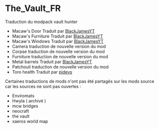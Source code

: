 # The_Vault_FR
Traduction du modpack vault hunter


* Macaw's Door Traduit par [BlackJamesYT](https://github.com/BlackJamesYT)
* Macaw's Furniture Traduit par [BlackJamesYT](https://github.com/BlackJamesYT)
* Macaw's Windows Traduit par [BlackJamesYT](https://github.com/BlackJamesYT)
* Camera traduction de nouvelle version du mod
* Corpse traduction de nouvelle version du mod
* Furniture traduction de nouvelle version du mod
* Metal barrels Traduit par [BlackJamesYT](https://github.com/BlackJamesYT)
* Patchouli traduction de nouvelle version du mod
* Toro health Traduit par [pjdevs](https://github.com/pjdevs)

Certaines traductions de mods n'ont pas été partagés sur les mods source car les sources ne sont pas ouvertes :

* Enviromats
* Hwyla ( archivé )
* mcw bridges
* neocraft
* the vault
* xaeros world map

